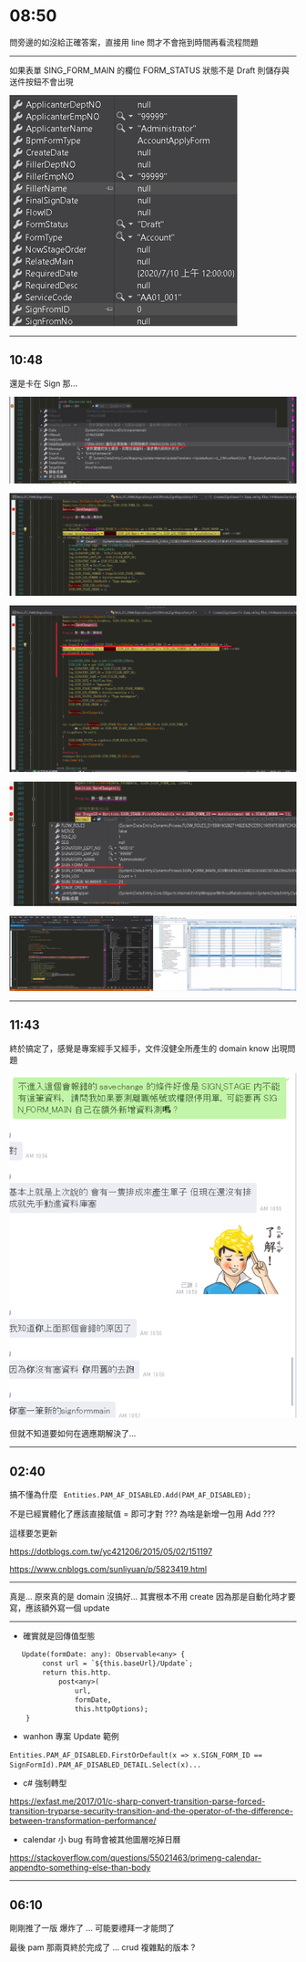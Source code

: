 # 08:50

問旁邊的如沒給正確答案，直接用 line 問才不會拖到時間再看流程問題

---

如果表單 SING_FORM_MAIN 的欄位 FORM_STATUS 狀態不是 Draft 則儲存與送件按鈕不會出現

![alt](/sinda-notes/img/portalsigndata.png)

---

## 10:48

還是卡在 Sign 那...

![alt](/sinda-notes/assets/日記_2020_0710/portalsigndatsa.png)

![alt](/sinda-notes/assets/日記_2020_0710/error3.png)

![alt](/sinda-notes/assets/日記_2020_0710/error2.png)

![alt](/sinda-notes/assets/日記_2020_0710/error.png)

![alt](/sinda-notes/assets/日記_2020_0710/portalsigndata.png)

---

## 11:43

終於搞定了，感覺是專案經手又經手，文件沒健全所產生的 domain know  出現問題

![alt](/sinda-notes/img/domainknowhowError.png)

但就不知道要如何在適應期解決了...

---

## 02:40

搞不懂為什麼 ` Entities.PAM_AF_DISABLED.Add(PAM_AF_DISABLED);`

不是已經實體化了應該直接賦值 = 即可才對 ??? 為啥是新增一包用 Add ???

這樣要怎更新

<https://dotblogs.com.tw/yc421206/2015/05/02/151197>

<https://www.cnblogs.com/sunliyuan/p/5823419.html>

---

真是... 原來真的是 domain 沒搞好... 其實根本不用 create 因為那是自動化時才要寫，應該額外寫一個 update

---

* 確實就是回傳值型態

```JS
   Update(formDate: any): Observable<any> {
        const url = `${this.baseUrl}/Update`;
        return this.http.
            post<any>(
                url,
                formDate,
                this.httpOptions);
    }
```

* wanhon 專案 Update 範例

`Entities.PAM_AF_DISABLED.FirstOrDefault(x => x.SIGN_FORM_ID == SignFormId).PAM_AF_DISABLED_DETAIL.Select(x)...`

* c# 強制轉型

<https://exfast.me/2017/01/c-sharp-convert-transition-parse-forced-transition-tryparse-security-transition-and-the-operator-of-the-difference-between-transformation-performance/>

* calendar 小 bug 有時會被其他圖層吃掉日曆

<https://stackoverflow.com/questions/55021463/primeng-calendar-appendto-something-else-than-body>

---

## 06:10

剛剛推了一版 爆炸了 ... 可能要禮拜一才能問了

最後 pam 那兩頁終於完成了 ... crud 複雜點的版本 ?
